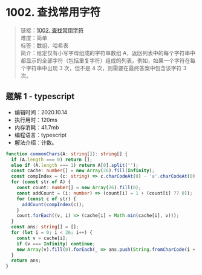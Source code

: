 # 1002. 查找常用字符

> 链接：[1002. 查找常用字符](https://leetcode-cn.com/problems/find-common-characters/)  
> 难度：简单  
> 标签：数组、哈希表  
> 简介：给定仅有小写字母组成的字符串数组 A，返回列表中的每个字符串中都显示的全部字符（包括重复字符）组成的列表。例如，如果一个字符在每个字符串中出现 3 次，但不是 4 次，则需要在最终答案中包含该字符 3 次。

## 题解 1 - typescript

- 编辑时间：2020.10.14
- 执行用时：120ms
- 内存消耗：41.7mb
- 编程语言：typescript
- 解法介绍：计数。

```typescript
function commonChars(A: string[]): string[] {
  if (A.length === 0) return [];
  else if (A.length === 1) return A[0].split('');
  const cache: number[] = new Array(26).fill(Infinity);
  const compIndex = (c: string) => c.charCodeAt(0) - 'a'.charCodeAt(0);
  for (const str of A) {
    const count: number[] = new Array(26).fill(0);
    const addCount = (i: number) => (count[i] = 1 + (count[i] ?? 0));
    for (const c of str) {
      addCount(compIndex(c));
    }
    count.forEach((v, i) => (cache[i] = Math.min(cache[i], v)));
  }
  const ans: string[] = [];
  for (let i = 0; i < 26; i++) {
    const v = cache[i];
    if (v === Infinity) continue;
    new Array(v).fill(0).forEach(_ => ans.push(String.fromCharCode(i + 97)));
  }
  return ans;
}
```

